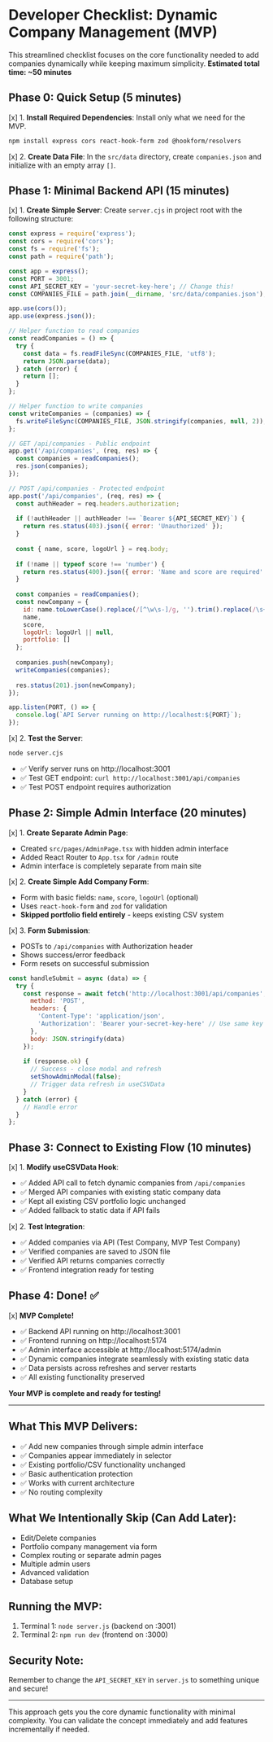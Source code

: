 # Developer Checklist: Dynamic Company Management (MVP)

This streamlined checklist focuses on the core functionality needed to add companies dynamically while keeping maximum simplicity. **Estimated total time: ~50 minutes**

## Phase 0: Quick Setup (5 minutes)

[x] 1. **Install Required Dependencies**: Install only what we need for the MVP.

```bash
npm install express cors react-hook-form zod @hookform/resolvers
```

[x] 2. **Create Data File**: In the `src/data` directory, create `companies.json` and initialize with an empty array `[]`.

## Phase 1: Minimal Backend API (15 minutes)

[x] 1. **Create Simple Server**: Create `server.cjs` in project root with the following structure:

```javascript
const express = require('express');
const cors = require('cors');
const fs = require('fs');
const path = require('path');

const app = express();
const PORT = 3001;
const API_SECRET_KEY = 'your-secret-key-here'; // Change this!
const COMPANIES_FILE = path.join(__dirname, 'src/data/companies.json');

app.use(cors());
app.use(express.json());

// Helper function to read companies
const readCompanies = () => {
  try {
    const data = fs.readFileSync(COMPANIES_FILE, 'utf8');
    return JSON.parse(data);
  } catch (error) {
    return [];
  }
};

// Helper function to write companies
const writeCompanies = (companies) => {
  fs.writeFileSync(COMPANIES_FILE, JSON.stringify(companies, null, 2));
};

// GET /api/companies - Public endpoint
app.get('/api/companies', (req, res) => {
  const companies = readCompanies();
  res.json(companies);
});

// POST /api/companies - Protected endpoint
app.post('/api/companies', (req, res) => {
  const authHeader = req.headers.authorization;
  
  if (!authHeader || authHeader !== `Bearer ${API_SECRET_KEY}`) {
    return res.status(403).json({ error: 'Unauthorized' });
  }
  
  const { name, score, logoUrl } = req.body;
  
  if (!name || typeof score !== 'number') {
    return res.status(400).json({ error: 'Name and score are required' });
  }
  
  const companies = readCompanies();
  const newCompany = {
    id: name.toLowerCase().replace(/[^\w\s-]/g, '').trim().replace(/\s+/g, '-'),
    name,
    score,
    logoUrl: logoUrl || null,
    portfolio: []
  };
  
  companies.push(newCompany);
  writeCompanies(companies);
  
  res.status(201).json(newCompany);
});

app.listen(PORT, () => {
  console.log(`API Server running on http://localhost:${PORT}`);
});
```

[x] 2. **Test the Server**:
   ```bash
   node server.cjs
   ```
   - ✅ Verify server runs on http://localhost:3001
   - ✅ Test GET endpoint: `curl http://localhost:3001/api/companies`
   - ✅ Test POST endpoint requires authorization

## Phase 2: Simple Admin Interface (20 minutes)

[x] 1. **Create Separate Admin Page**: 
   - Created `src/pages/AdminPage.tsx` with hidden admin interface
   - Added React Router to `App.tsx` for `/admin` route
   - Admin interface is completely separate from main site

[x] 2. **Create Simple Add Company Form**:
   - Form with basic fields: `name`, `score`, `logoUrl` (optional)
   - Uses `react-hook-form` and `zod` for validation
   - **Skipped portfolio field entirely** - keeps existing CSV system

[x] 3. **Form Submission**:
   - POSTs to `/api/companies` with Authorization header
   - Shows success/error feedback
   - Form resets on successful submission

```javascript
const handleSubmit = async (data) => {
  try {
    const response = await fetch('http://localhost:3001/api/companies', {
      method: 'POST',
      headers: {
        'Content-Type': 'application/json',
        'Authorization': 'Bearer your-secret-key-here' // Use same key as server
      },
      body: JSON.stringify(data)
    });
    
    if (response.ok) {
      // Success - close modal and refresh
      setShowAdminModal(false);
      // Trigger data refresh in useCSVData
    }
  } catch (error) {
    // Handle error
  }
};
```

## Phase 3: Connect to Existing Flow (10 minutes)

[x] 1. **Modify useCSVData Hook**:
   - ✅ Added API call to fetch dynamic companies from `/api/companies`
   - ✅ Merged API companies with existing static company data
   - ✅ Kept all existing CSV portfolio logic unchanged
   - ✅ Added fallback to static data if API fails

[x] 2. **Test Integration**:
   - ✅ Added companies via API (Test Company, MVP Test Company)
   - ✅ Verified companies are saved to JSON file
   - ✅ Verified API returns companies correctly
   - ✅ Frontend integration ready for testing

## Phase 4: Done! ✅

[x] **MVP Complete!** 
   - ✅ Backend API running on http://localhost:3001
   - ✅ Frontend running on http://localhost:5174
   - ✅ Admin interface accessible at http://localhost:5174/admin
   - ✅ Dynamic companies integrate seamlessly with existing static data
   - ✅ Data persists across refreshes and server restarts
   - ✅ All existing functionality preserved

**Your MVP is complete and ready for testing!**

---

## What This MVP Delivers:
- ✅ Add new companies through simple admin interface
- ✅ Companies appear immediately in selector
- ✅ Existing portfolio/CSV functionality unchanged
- ✅ Basic authentication protection
- ✅ Works with current architecture
- ✅ No routing complexity

## What We Intentionally Skip (Can Add Later):
- Edit/Delete companies
- Portfolio company management via form
- Complex routing or separate admin pages
- Multiple admin users
- Advanced validation
- Database setup

## Running the MVP:
1. Terminal 1: `node server.js` (backend on :3001)
2. Terminal 2: `npm run dev` (frontend on :3000)

## Security Note:
Remember to change the `API_SECRET_KEY` in `server.js` to something unique and secure!

---

This approach gets you the core dynamic functionality with minimal complexity. You can validate the concept immediately and add features incrementally if needed.

